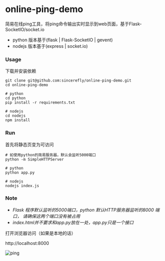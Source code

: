 # online-ping-demo

简易在线ping工具，将ping命令输出实时显示到web页面，基于Flask-SocketIO/socket.io

- python 版本基于(flask | Flask-SocketIO | gevent)
- nodejs 版本基于(express | socket.io)


### Usage

下载并安装依赖

```shell
git clone git@github.com:sincerefly/online-ping-demo.git
cd online-ping-demo

# python
cd python
pip install -r requirements.txt

# nodejs
cd nodejs
npm install
```

### Run

首先将静态页变为可访问

```shell
# 如使用python的简易服务器，默认会监听5000端口
python -m SimpleHTTPServer

```

```shell
# python
python app.py

# nodejs
nodejs index.js
```

### Note

- *Flask 程序默认监听的5000端口，python 默认HTTP服务器监听的8000 端口， 请确保这两个端口没有被占用*
- *index.html并不要求和app.py放在一处，app.py只是一个接口*


打开浏览器访问（如果是本地的话）

http://localhost:8000


![ping](https://ishell-imgs.b0.upaiyun.com/github/ping_small.gif)



